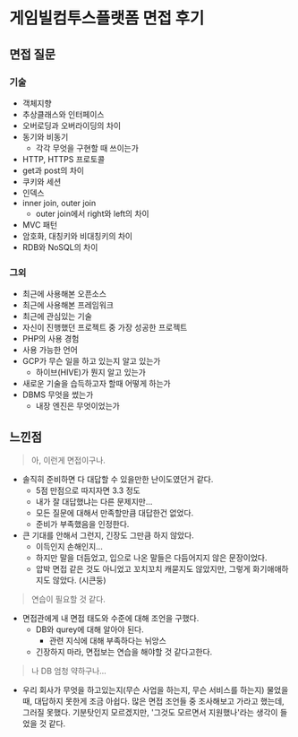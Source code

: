 # 게임빌컴투스플랫폼 면접 후기
## 면접 질문
### 기술
- 객체지향
- 추상클래스와 인터페이스
- 오버로딩과 오버라이딩의 차이
- 동기와 비동기
    - 각각 무엇을 구현할 때 쓰이는가
- HTTP, HTTPS 프로토콜
- get과 post의 차이
- 쿠키와 세션
- 인덱스
- inner join, outer join
    - outer join에서 right와 left의 차이
- MVC 패턴
- 암호화, 대칭키와 비대칭키의 차이
- RDB와 NoSQL의 차이

### 그외
- 최근에 사용해본 오픈소스
- 최근에 사용해본 프레임워크
- 최근에 관심있는 기술
- 자신이 진행했던 프로젝트 중 가장 성공한 프로젝트
- PHP의 사용 경험
- 사용 가능한 언어
- GCP가 무슨 일을 하고 있는지 알고 있는가
    - 하이브(HIVE)가 뭔지 알고 있는가
- 새로운 기술을 습득하고자 할때 어떻게 하는가
- DBMS 무엇을 썼는가
    - 내장 엔진은 무엇이었는가

## 느낀점
> 아, 이런게 면접이구나.
- 솔직히 준비하면 다 대답할 수 있을만한 난이도였던거 같다.
    - 5점 만점으로 따지자면 3.3 정도
    - 내가 잘 대답했냐는 다른 문제지만...
    - 모든 질문에 대해서 만족할만큼 대답한건 없었다.
    - 준비가 부족했음을 인정한다.
- 큰 기대를 안해서 그런지, 긴장도 그만큼 하지 않았다.
    - 이득인지 손해인지...
    - 하지만 말을 더듬었고, 입으로 나온 말들은 다듬어지지 않은 문장이었다.
    - 압박 면접 같은 것도 아니었고 꼬치꼬치 캐묻지도 않았지만, 그렇게 화기애애하지도 않았다. (시큰둥)
> 연습이 필요할 것 같다.
- 면접관에게 내 면접 태도와 수준에 대해 조언을 구했다.
    - DB와 qurey에 대해 알아야 된다. 
        - 관련 지식에 대해 부족하다는 뉘앙스
    - 긴장하지 마라, 면접보는 연습을 해야할 것 같다고한다.
> 나 DB 엄청 약하구나...
- 우리 회사가 무엇을 하고있는지(무슨 사업을 하는지, 무슨 서비스를 하는지) 물었을때, 대답하지 못한게 조금 아쉽다. 많은 면접 조언들 중 조사해보고 가라고 했는데, 그러질 못했다. 기분탓인지 모르겠지만, '그것도 모르면서 지원했나'라는 생각이 들었을 것 같다.